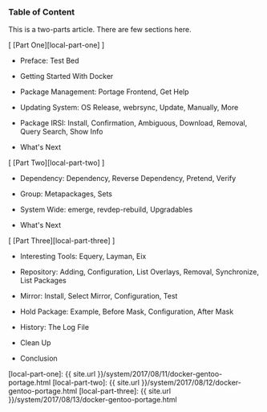 ### Table of Content

This is a two-parts article.
There are few sections here.

[ [Part One][local-part-one] ]

*	Preface: Test Bed

*	Getting Started With Docker

*	Package Management: Portage Frontend, Get Help

*	Updating System: OS Release, webrsync, Update, Manually, More

*	Package IRSI: Install, Confirmation, Ambiguous, Download, Removal, Query Search, Show Info

*	What's Next

[ [Part Two][local-part-two] ]

*	Dependency: Dependency, Reverse Dependency, Pretend, Verify

*	Group: Metapackages, Sets

*	System Wide: emerge, revdep-rebuild, Upgradables

*	What's Next

[ [Part Three][local-part-three] ]

*	Interesting Tools: Equery, Layman, Eix

*	Repository: Adding, Configuration, List Overlays, Removal, Synchronize, List Packages

*	Mirror: Install, Select Mirror, Configuration, Test

*	Hold Package: Example, Before Mask, Configuration, After Mask

*	History: The Log File

*	Clean Up

*	Conclusion


[//]: <> ( -- -- -- links below -- -- -- )

[local-part-one]:	{{ site.url }}/system/2017/08/11/docker-gentoo-portage.html
[local-part-two]:	{{ site.url }}/system/2017/08/12/docker-gentoo-portage.html
[local-part-three]:	{{ site.url }}/system/2017/08/13/docker-gentoo-portage.html
